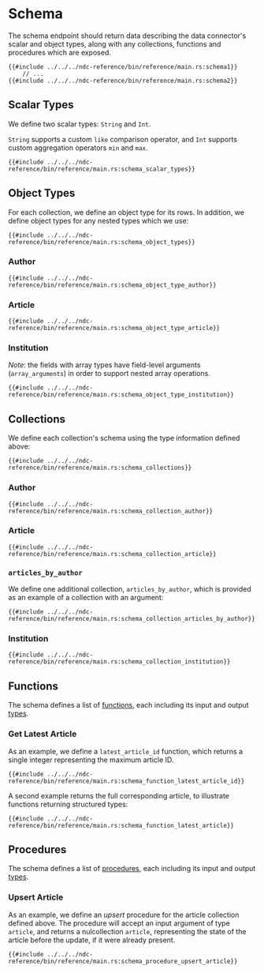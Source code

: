 # Schema

The schema endpoint should return data describing the data connector's scalar and object types, along with any collections, functions and procedures which are exposed.

```rust,no_run,noplayground
{{#include ../../../ndc-reference/bin/reference/main.rs:schema1}}
    // ...
{{#include ../../../ndc-reference/bin/reference/main.rs:schema2}}
```

## Scalar Types

We define two scalar types: `String` and `Int`.

`String` supports a custom `like` comparison operator, and `Int` supports custom aggregation operators `min` and `max`.

```rust,no_run,noplayground
{{#include ../../../ndc-reference/bin/reference/main.rs:schema_scalar_types}}
```

## Object Types

For each collection, we define an object type for its rows. In addition, we define object types for any nested types which we use:

```rust,no_run,noplayground
{{#include ../../../ndc-reference/bin/reference/main.rs:schema_object_types}}
```

### Author

```rust,no_run,noplayground
{{#include ../../../ndc-reference/bin/reference/main.rs:schema_object_type_author}}
```

### Article

```rust,no_run,noplayground
{{#include ../../../ndc-reference/bin/reference/main.rs:schema_object_type_article}}
```

### Institution

_Note_: the fields with array types have field-level arguments (`array_arguments`) in order to support nested array operations.

```rust,no_run,noplayground
{{#include ../../../ndc-reference/bin/reference/main.rs:schema_object_type_institution}}
```

## Collections

We define each collection's schema using the type information defined above:

```rust,no_run,noplayground
{{#include ../../../ndc-reference/bin/reference/main.rs:schema_collections}}
```

### Author

```rust,no_run,noplayground
{{#include ../../../ndc-reference/bin/reference/main.rs:schema_collection_author}}
```

### Article

```rust,no_run,noplayground
{{#include ../../../ndc-reference/bin/reference/main.rs:schema_collection_article}}
```

### `articles_by_author`

We define one additional collection, `articles_by_author`, which is provided as an example of a collection with an argument:

```rust,no_run,noplayground
{{#include ../../../ndc-reference/bin/reference/main.rs:schema_collection_articles_by_author}}
```

### Institution

```rust,no_run,noplayground
{{#include ../../../ndc-reference/bin/reference/main.rs:schema_collection_institution}}
```

## Functions

The schema defines a list of [functions](../specification/schema/functions.md), each including its input and output [types](../specification/types.md).

### Get Latest Article

As an example, we define a `latest_article_id` function, which returns a single integer representing the maximum article ID.

```rust,no_run,noplayground
{{#include ../../../ndc-reference/bin/reference/main.rs:schema_function_latest_article_id}}
```

A second example returns the full corresponding article, to illustrate functions returning structured types:

```rust,no_run,noplayground
{{#include ../../../ndc-reference/bin/reference/main.rs:schema_function_latest_article}}
```

## Procedures

The schema defines a list of [procedures](../specification/schema/procedures.md), each including its input and output [types](../specification/types.md).

### Upsert Article

As an example, we define an _upsert_ procedure for the article collection defined above. The procedure will accept an input argument of type `article`, and returns a nulcollection `article`, representing the state of the article before the update, if it were already present.

```rust,no_run,noplayground
{{#include ../../../ndc-reference/bin/reference/main.rs:schema_procedure_upsert_article}}
```